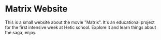 # Matrix Website
 
This is a small website about the movie "Matrix".
It's an educational project for the first intensive week at Hetic school.
Explore it and learn things about the saga, enjoy.
